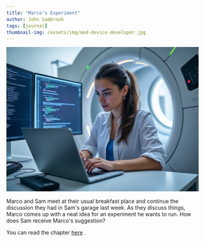 ```yaml
---
title: "Marco's Experiment"
author: John Sambrook
tags: [journal]
thumbnail-img: /assets/img/med-device-developer.jpg
---
```


![A MedTech Developer](/assets/img/med-device-developer.jpg "A medical device developer at MedTech")

<!-- [Audio Discussion](https://common-sense.com/assets/files/sams-garage.mp3) -->

Marco and Sam meet at their usual breakfast place and continue the
discussion they had in Sam's garage last week. As they discuss things,
Marco comes up with a neat idea for an experiment he wants to run. How
does Sam receive Marco's suggestion?

You can read the chapter
[here](https://common-sense.com/assets/files/marcos-experiment.pdf)
.

<!-- I also invite you to listen to the
[audio](https://common-sense.com/assets/files/sams-garage.mp3)
discussion of the chapter. -->

